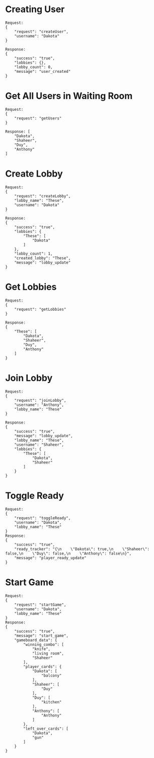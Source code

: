 # Creating User
    Request: 
    {
        "request": "createUser",
        "username": "Dakota"
    }

    Response: 
    {
        "success": "true",
        "lobbies": {},
        "lobby_count": 0,
        "message": "user_created"
    }

# Get All Users in Waiting Room
    Request:
    {
        "request": "getUsers"
    }

    Response: [
        "Dakota",
        "Shaheer",
        "Duy",
        "Anthony"
    ]

# Create Lobby
    Request:
    {
        "request": "createLobby",
        "lobby_name": "These",
        "username": "Dakota"
    }

    Response: 
    {
        "success": "true",
        "lobbies": {
            "These": [
                "Dakota"
            ]
        },
        "lobby_count": 1,
        "created_lobby": "These",
        "message": "lobby_update"
    }

# Get Lobbies
    Request:
    {
        "request": "getLobbies"
    }

    Response:
    {
        "These": [
            "Dakota",
            "Shaheer",
            "Duy",
            "Anthony"
        ]
    }

# Join Lobby
    Request:
    {
        "request": "joinLobby",
        "username": "Anthony",
        "lobby_name": "These"
    }

    Response:
    {
        "success": "true",
        "message": "lobby_update",
        "lobby_name": "These",
        "username": "Shaheer",
        "lobbies": {
            "These": [
                "Dakota",
                "Shaheer"
            ]
        }
    }

# Toggle Ready
    Request:
    {
        "request": "toggleReady",
        "username": "Dakota",
        "lobby_name": "These"
    }
    Response:
    {
        "success": "true",
        "ready_tracker": "{\n    \"Dakota\": true,\n    \"Shaheer\": false,\n    \"Duy\": false,\n    \"Anthony\": false\n}",
        "message": "player_ready_update"
    }
# Start Game
    Request:
    {
        "request": "startGame",
        "username": "Dakota",
        "lobby_name": "These"
    }
    Response:
    {
        "success": "true",
        "message": "start_game",
        "gameboard_data": {
            "winning_combo": [
                "knife",
                "living room",
                "Shaheer"
            ],
            "player_cards": {
                "Dakota": [
                    "balcony"
                ],
                "Shaheer": [
                    "Duy"
                ],
                "Duy": [
                    "kitchen"
                ],
                "Anthony": [
                    "Anthony"
                ]
            },
            "left_over_cards": [
                "Dakota",
                "gun"
            ]
        }
    }